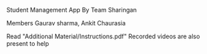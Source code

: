 Student Management App By
Team Sharingan

Members Gaurav sharma, Ankit Chaurasia

Read "Additional Material/Instructions.pdf"
Recorded videos are also present to help